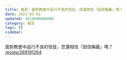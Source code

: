 ```yaml
---
title: 複習：面對教會中品行不良的信徒，您還相信『因信稱義』嗎？
date: 2021-03-02
updated: 1614690000000
category: 複習
tags: []
sidebar: 
---
```


<p>面對教會中品行不良的信徒，您還相信『因信稱義』嗎？<br/>
<a href="/posts/269191264" target="_blank">/posts/269191264</a></p>
<p> </p>
